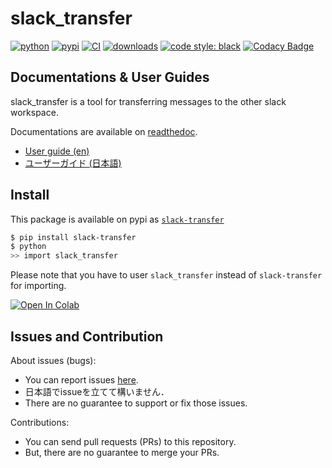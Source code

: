 # slack_transfer
[![python](https://img.shields.io/pypi/pyversions/slack-transfer.svg)](https://pypi.org/project/slack-transfer)
[![pypi](https://img.shields.io/pypi/v/slack-transfer.svg)](https://pypi.org/project/slack-transfer)
[![CI](https://github.com/masanorihirano/slack_transfer/actions/workflows/ci.yml/badge.svg)](https://github.com/masanorihirano/slack_transfer/actions/workflows/ci.yml)
[![downloads](https://img.shields.io/pypi/dm/slack-transfer)](https://pypi.org/project/slack-transfer)
[![code style: black](https://img.shields.io/badge/code%20style-black-000000.svg)](https://github.com/psf/black)
[![Codacy Badge](https://app.codacy.com/project/badge/Grade/d8c6e7691ae4462592be32394699b09c)](https://www.codacy.com/gh/masanorihirano/slack_transfer/dashboard?utm_source=github.com&amp;utm_medium=referral&amp;utm_content=masanorihirano/slack_transfer&amp;utm_campaign=Badge_Grade)

## Documentations & User Guides
slack_transfer is a tool for transferring messages to the other slack workspace.

Documentations are available on [readthedoc](https://slack-transfer.readthedocs.io).
-   [User guide (en)](https://slack-transfer.readthedocs.io/en/latest/user_guide/index.html)
-   [ユーザーガイド (日本語)](https://slack-transfer.readthedocs.io/en/latest/user_guide/index_ja.html)

## Install
This package is available on pypi as [`slack-transfer`](https://pypi.org/project/slack-transfer/)
```bash
$ pip install slack-transfer
$ python
>> import slack_transfer
```
Please note that you have to user `slack_transfer` instead of `slack-transfer` for importing.

[![Open In Colab](https://colab.research.google.com/assets/colab-badge.svg)](https://colab.research.google.com/github/masanorihirano/slack_transfer/blob/main/examples/slack_transfer.ipynb)

## Issues and Contribution
About issues (bugs):
-   You can report issues [here](https://github.com/masanorihirano/slack_transfer/issues).
-   日本語でissueを立てて構いません．
-   There are no guarantee to support or fix those issues.

Contributions:
-   You can send pull requests (PRs) to this repository.
-   But, there are no guarantee to merge your PRs.
